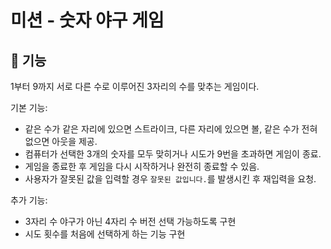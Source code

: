 # 미션 - 숫자 야구 게임

## 🚀 기능 

1부터 9까지 서로 다른 수로 이루어진 3자리의 수를 맞추는 게임이다.

기본 기능:
- 같은 수가 같은 자리에 있으면 스트라이크, 다른 자리에 있으면 볼, 같은 수가 전혀 없으면 아웃을 제공.
- 컴퓨터가 선택한 3개의 숫자를 모두 맞히거나 시도가 9번을 초과하면 게임이 종료.
- 게임을 종료한 후 게임을 다시 시작하거나 완전히 종료할 수 있음.
- 사용자가 잘못된 값을 입력할 경우 `잘못된 값입니다.`를 발생시킨 후 재입력을 요청.

추가 기능:
- 3자리 수 야구가 아닌 4자리 수 버전 선택 가능하도록 구현
- 시도 횟수를 처음에 선택하게 하는 기능 구현


